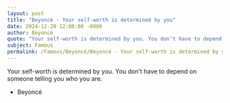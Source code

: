 ```yaml
---
layout: post
title: "Beyoncé - Your self-worth is determined by you"
date: 2024-12-28 12:00:00 -0000
author: Beyoncé
quote: "Your self-worth is determined by you. You don’t have to depend on someone telling you who you are."
subject: Famous
permalink: /Famous/Beyoncé/Beyoncé - Your self-worth is determined by you
---
```


Your self-worth is determined by you. You don’t have to depend on someone telling you who you are.

- Beyoncé
